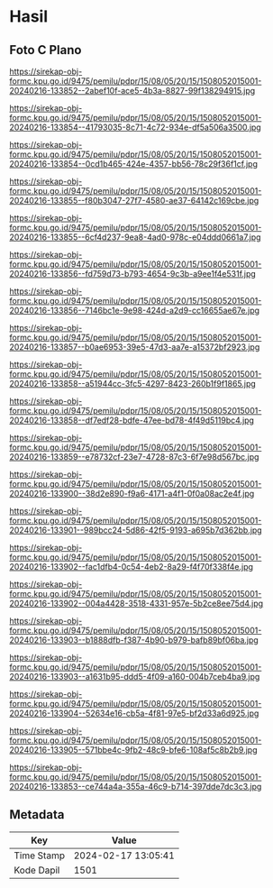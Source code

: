# Hasil

## Foto C Plano

https://sirekap-obj-formc.kpu.go.id/9475/pemilu/pdpr/15/08/05/20/15/1508052015001-20240216-133852--2abef10f-ace5-4b3a-8827-99f138294915.jpg

https://sirekap-obj-formc.kpu.go.id/9475/pemilu/pdpr/15/08/05/20/15/1508052015001-20240216-133854--41793035-8c71-4c72-934e-df5a506a3500.jpg

https://sirekap-obj-formc.kpu.go.id/9475/pemilu/pdpr/15/08/05/20/15/1508052015001-20240216-133854--0cd1b465-424e-4357-bb56-78c29f36f1cf.jpg

https://sirekap-obj-formc.kpu.go.id/9475/pemilu/pdpr/15/08/05/20/15/1508052015001-20240216-133855--f80b3047-27f7-4580-ae37-64142c169cbe.jpg

https://sirekap-obj-formc.kpu.go.id/9475/pemilu/pdpr/15/08/05/20/15/1508052015001-20240216-133855--6cf4d237-9ea8-4ad0-978c-e04ddd0661a7.jpg

https://sirekap-obj-formc.kpu.go.id/9475/pemilu/pdpr/15/08/05/20/15/1508052015001-20240216-133856--fd759d73-b793-4654-9c3b-a9ee1f4e531f.jpg

https://sirekap-obj-formc.kpu.go.id/9475/pemilu/pdpr/15/08/05/20/15/1508052015001-20240216-133856--7146bc1e-9e98-424d-a2d9-cc16655ae67e.jpg

https://sirekap-obj-formc.kpu.go.id/9475/pemilu/pdpr/15/08/05/20/15/1508052015001-20240216-133857--b0ae6953-39e5-47d3-aa7e-a15372bf2923.jpg

https://sirekap-obj-formc.kpu.go.id/9475/pemilu/pdpr/15/08/05/20/15/1508052015001-20240216-133858--a51944cc-3fc5-4297-8423-260b1f9f1865.jpg

https://sirekap-obj-formc.kpu.go.id/9475/pemilu/pdpr/15/08/05/20/15/1508052015001-20240216-133858--df7edf28-bdfe-47ee-bd78-4f49d5119bc4.jpg

https://sirekap-obj-formc.kpu.go.id/9475/pemilu/pdpr/15/08/05/20/15/1508052015001-20240216-133859--e78732cf-23e7-4728-87c3-6f7e98d567bc.jpg

https://sirekap-obj-formc.kpu.go.id/9475/pemilu/pdpr/15/08/05/20/15/1508052015001-20240216-133900--38d2e890-f9a6-4171-a4f1-0f0a08ac2e4f.jpg

https://sirekap-obj-formc.kpu.go.id/9475/pemilu/pdpr/15/08/05/20/15/1508052015001-20240216-133901--989bcc24-5d86-42f5-9193-a695b7d362bb.jpg

https://sirekap-obj-formc.kpu.go.id/9475/pemilu/pdpr/15/08/05/20/15/1508052015001-20240216-133902--fac1dfb4-0c54-4eb2-8a29-f4f70f338f4e.jpg

https://sirekap-obj-formc.kpu.go.id/9475/pemilu/pdpr/15/08/05/20/15/1508052015001-20240216-133902--004a4428-3518-4331-957e-5b2ce8ee75d4.jpg

https://sirekap-obj-formc.kpu.go.id/9475/pemilu/pdpr/15/08/05/20/15/1508052015001-20240216-133903--b1888dfb-f387-4b90-b979-bafb89bf06ba.jpg

https://sirekap-obj-formc.kpu.go.id/9475/pemilu/pdpr/15/08/05/20/15/1508052015001-20240216-133903--a1631b95-ddd5-4f09-a160-004b7ceb4ba9.jpg

https://sirekap-obj-formc.kpu.go.id/9475/pemilu/pdpr/15/08/05/20/15/1508052015001-20240216-133904--52634e16-cb5a-4f81-97e5-bf2d33a6d925.jpg

https://sirekap-obj-formc.kpu.go.id/9475/pemilu/pdpr/15/08/05/20/15/1508052015001-20240216-133905--571bbe4c-9fb2-48c9-bfe6-108af5c8b2b9.jpg

https://sirekap-obj-formc.kpu.go.id/9475/pemilu/pdpr/15/08/05/20/15/1508052015001-20240216-133853--ce744a4a-355a-46c9-b714-397dde7dc3c3.jpg


## Metadata

| Key        | Value               |
| ---------- | ------------------- |
| Time Stamp | 2024-02-17 13:05:41 |
| Kode Dapil | 1501                |



